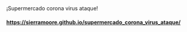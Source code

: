 ## 
¡Supermercado corona virus ataque!

#### https://sierramoore.github.io/supermercado_corona_virus_ataque/
